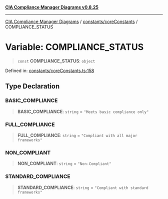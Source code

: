 [**CIA Compliance Manager Diagrams v0.8.25**](../../../README.md)

***

[CIA Compliance Manager Diagrams](../../../modules.md) / [constants/coreConstants](../README.md) / COMPLIANCE\_STATUS

# Variable: COMPLIANCE\_STATUS

> `const` **COMPLIANCE\_STATUS**: `object`

Defined in: [constants/coreConstants.ts:158](https://github.com/Hack23/cia-compliance-manager/blob/b7816746b3b7f5e02cb18303af9cc6696a8caef9/src/constants/coreConstants.ts#L158)

## Type Declaration

### BASIC\_COMPLIANCE

> **BASIC\_COMPLIANCE**: `string` = `"Meets basic compliance only"`

### FULL\_COMPLIANCE

> **FULL\_COMPLIANCE**: `string` = `"Compliant with all major frameworks"`

### NON\_COMPLIANT

> **NON\_COMPLIANT**: `string` = `"Non-Compliant"`

### STANDARD\_COMPLIANCE

> **STANDARD\_COMPLIANCE**: `string` = `"Compliant with standard frameworks"`
